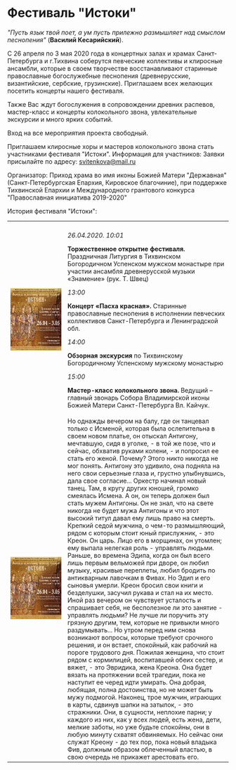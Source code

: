# Фестиваль "Истоки"
<i>"Пусть язык твой поет, а ум пусть прилежно размышляет над смыслом песнопения"</i> (<b>Василий Кесарийский</b>). 

С 26 апреля по 3 мая 2020 года в концертных залах и храмах Санкт-Петербурга и г.Тихвина соберутся певческие коллективы и клиросные ансамбли, которые в своем творчестве восстанавливают старинные православные богослужебные песнопения (древнерусские, византийские, сербские, грузинские). Приглашаем всех желающих посетить концерты нашего фестиваля. 

Также Вас ждут богослужения в сопровождении древних распевов, мастер-класс и концерты колокольного звона, увлекательные экскурсии и много ярких событий. 

Вход на все мероприятия проекта свободный.

Приглашаем клиросные хоры и мастеров колокольного звона стать участниками фестиваля "Истоки". 
Информация для участников:
Заявки присылайте по адресу: svitenkova@mail.ru

Организатор: Приход храма во имя иконы Божией Матери "Державная" (Санкт-Петербургская Епархия, Кировское благочиние), при поддержке Тихвинской Епархии и Международного грантового конкурса "Православная инициатива 2019-2020" 

История фестиваля "Истоки":

<div>
<table style="width:100%">
  <col width="130">
  <col width="*">
  <tr>
    <th></th>
    <th></th>
  </tr>
  <tr>
    <td><img src="https://raw.githubusercontent.com/Max1992/fde-storage/master/pictures/afisha.jpg" height="142" width="142"></td>
    <td>
		<p><i>26.04.2020. 10:01</i></p>
<p><b>Торжественное открытие фестиваля.</b> Праздничная Литургия в Тихвинском Богородичном Успенском мужском монастыре при участии ансамбля древнерусской музыки «Знамение» (рук. Т. Швец)</p>
<p><i>13:00</i></p>
<p><b>Концерт «Пасха красная».</b> Старинные православные песнопения в исполнении певческих коллективов Санкт-Петербурга и Ленинградской обл.</p>
<p><i>14:00</i></p>
<p><b>Обзорная экскурсия</b> по Тихвинскому Богородичному Успенскому мужскому монастырю</p>
<p><i>15:00</i></p>
<p><b>Мастер-класс колокольного звона.</b> Ведущий – главный звонарь Собора Владимирской иконы Божией Матери Санкт-Петербурга Вл. Кайчук.</p>
	</td>
  </tr>
  <tr>
    <td><img src="https://raw.githubusercontent.com/Max1992/fde-storage/master/pictures/afisha.jpg" height="142" width="142"></td>
    <td>
	Но однажды  вечером на балу, где  он  танцевал только  с
Исменой,  которая  была  ослепительна  в  своем  новом  платье,  он  отыскал
Антигону, мечтавшую, сидя в  уголке, - в той же позе, что и сейчас, обхватив
руками колени, - и попросил ее стать его женой. Почему? Этого никто  никогда
не  мог понять. Антигону  это удивило,  она  подняла на  него свои серьезные
глаза и, грустно улыбнувшись, дала свое  согласие...  Оркестр  начинал новый
танец. Там, в кругу других  юношей, громко смеялась Исмена. А он,  он теперь
должен был  стать мужем Антигоны. Он не знал, что на свете  никогда не будет
мужа Антигоны и что этот высокий титул давал ему лишь право на смерть.
     Крепкий седой  мужчина, о  чем-то размышляющий, рядом  с  которым стоит
юный прислужник, - это Креон. Он царь. Лицо его в морщинах, он  утомлен; ему
выпала нелегкая роль - управлять людьми. Раньше, во времена Эдипа,  когда он
был  всего  лишь  первым  вельможей  при  дворе,  он  любил музыку, красивые
переплеты,  любил  бродить по  антикварным лавочкам в  Фивах. Но  Эдип и его
сыновья умерли. Креон бросил свои  книги и безделушки, засучил рукава и стал
на их место.
     Иной   раз  вечером  он  чувствует  усталость  и  спрашивает  себя,  не
бесполезное  ли это  занятие  - управлять людьми? Не лучше  ли  поручить эту
грязную другим, тем, которые не привыкли много раздумывать... Но утром перед
ним снова возникают вопросы, которые требуют срочного решения, и  он встает,
спокойный, как рабочий на пороге трудового дня.
     Пожилая  женщина,  что  стоит рядом  с  кормилицей,  воспитавшей  обеих
сестер, и вяжет, - это Эвридика, жена Креона. Она будет вязать на протяжении
всей трагедии, пока не наступит ее черед  идти умирать. Она добрая, любящая,
полна достоинства, но не может быть мужу подмогой.
     Наконец, трое мужчин, играющих в карты, сдвинув шапки на затылок, - это
стражники. Они, в сущности, неплохие  парни; у каждого  из  них, как  у всех
людей, есть жена, дети, мелкие заботы, но уже будьте спокойны, они  в  любую
минуту схватят обвиняемых. Но  сейчас они  служат Креону  - до тех пор, пока
новый владыка Фив,  должным  образом облеченный властью, в  свою очередь  не
прикажет арестовать его.
	</td>
  </tr>
</table>
</div>
